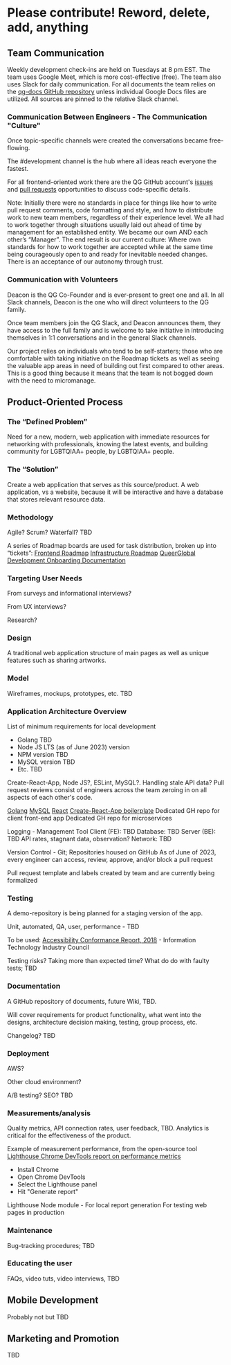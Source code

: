 # Please contribute! Reword, delete, add, anything

## Team Communication
Weekly development check-ins are held on Tuesdays at 8 pm EST. The team uses Google Meet, which is more cost-effective (free). The team also uses Slack for daily communication. For all documents the team relies on the [qg-docs GitHub repository](https://github.com/QueerGlobal/qg-docs) unless individual Google Docs files are utilized. All sources are pinned to the relative Slack channel.

### Communication Between Engineers - The Communication "Culture"
Once topic-specific channels were created the conversations became free-flowing. 

The #development channel is the hub where all ideas reach everyone the fastest.

For all frontend-oriented work there are the QG GitHub account's [issues](https://github.com/QueerGlobal/qg-frontend-v2/issues) and [pull requests](https://github.com/QueerGlobal/qg-frontend-v2/pulls) opportunities to discuss code-specific details.

Note: Initially there were no standards in place for things like how to write pull request comments, code formatting and style, and how to distribute work to new team members, regardless of their experience level. We all had to work together through situations usually laid out ahead of time by management for an established entity. We became our own AND each other’s “Manager”. The end result is our current culture: Where own standards for how to work together are accepted while at the same time being courageously open to and ready for inevitable needed changes. There is an acceptance of our autonomy through trust.

### Communication with Volunteers
Deacon is the QG Co-Founder and is ever-present to greet one and all. In all Slack channels, Deacon is the one who will direct volunteers to the QG family. 

Once team members join the QG Slack, and Deacon announces them, they have access to the full family and is welcome to take initiative in introducing themselves in 1:1 conversations and in the general Slack channels.

Our project relies on individuals who tend to be self-starters; those who are comfortable with taking initiative on the Roadmap tickets as well as seeing the valuable app areas in need of building out first compared to other areas. This is a good thing because it means that the team is not bogged down with the need to micromanage. 

## Product-Oriented Process
### The “Defined Problem”
Need for a new, modern, web application with immediate resources for networking with professionals, knowing the latest events, and building community for LGBTQIAA+ people, by LGBTQIAA+ people.

### The “Solution”
Create a web application that serves as this source/product. A web application, vs a website, because it will be interactive and have a database that stores relevant resource data.

### Methodology
Agile? Scrum? Waterfall? TBD

A series of Roadmap boards are used for task distribution, broken up into “tickets”:
[Frontend Roadmap](https://github.com/orgs/QueerGlobal/projects/1)
[Infrastructure Roadmap](https://github.com/orgs/QueerGlobal/projects/3)
[QueerGlobal Development Onboarding Documentation](https://github.com/orgs/QueerGlobal/projects/2/views/1)

### Targeting User Needs
From surveys and informational interviews?

From UX interviews?

Research?


### Design
A traditional web application structure of main pages as well as unique features such as sharing artworks.

### Model
Wireframes, mockups, prototypes, etc. TBD

### Application Architecture Overview
List of minimum requirements for local development
- Golang TBD
- Node JS LTS (as of June 2023) version
- NPM version TBD
- MySQL version TBD
- Etc. TBD

Create-React-App, Node JS?, ESLint, MySQL?. 
Handling stale API data? 
Pull request reviews consist of engineers across the team zeroing in on all aspects of each other's code.

[Golang](https://go.dev/)
[MySQL](https://dev.mysql.com/)
[React](https://reactjs.org/)
[Create-React-App boilerplate](https://create-react-app.dev/)
Dedicated GH repo for client front-end app
Dedicated GH repo for microservices

Logging - Management Tool
Client (FE): TBD
Database: TBD
Server (BE): TBD
API rates, stagnant data, observation?
Network: TBD

Version Control - Git; Repositories housed on GitHub
As of June of 2023, every engineer can access, review, approve, and/or block a pull request

Pull request template and labels created by team and are currently being formalized

### Testing
A demo-repository is being planned for a staging version of the app. 

Unit, automated, QA, user, performance - TBD

To be used: [Accessibility Conformance Report, 2018](https://www.fdic.gov/about/doing-business/acquisition/acr.pdf) - Information Technology Industry Council

Testing risks? Taking more than expected time? What do do with faulty tests; TBD

### Documentation
A GitHub repository of documents, future Wiki, TBD. 

Will cover requirements for product functionality, what went into the designs, architecture decision making, testing, group process, etc.

Changelog? TBD

### Deployment
AWS? 

Other cloud environment?

A/B testing? SEO? TBD

### Measurements/analysis
Quality metrics, API connection rates, user feedback, TBD. Analytics is critical for the effectiveness of the product.

Example of measurement performance, from the open-source tool [Lighthouse Chrome DevTools report on performance metrics](https://developers.google.com/web/tools/lighthouse#devtools)
- Install Chrome
- Open Chrome DevTools
- Select the Lighthouse panel
- Hit "Generate report"


Lighthouse Node module - For local report generation
For testing web pages in production

### Maintenance
Bug-tracking procedures; TBD

### Educating the user
FAQs, video tuts, video interviews, TBD


## Mobile Development
Probably not but TBD


## Marketing and Promotion
TBD

